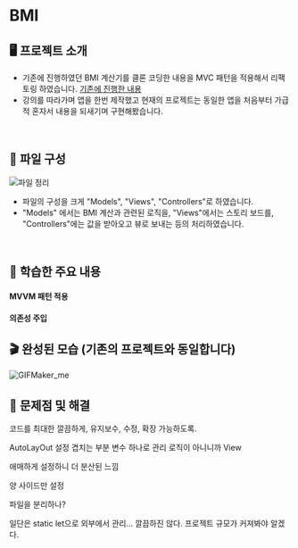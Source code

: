 # BMI

## 🖥️ 프로젝트 소개

- 기존에 진행하였던 BMI 계산기를 클론 코딩한 내용을 MVC 패턴을 적용해서 리팩토링 하였습니다.
[기존에 진행한 내용](https://github.com/kangsworkspace/BMI)
- 강의를 따라가며 앱을 한번 제작했고 현재의 프로젝트는 동일한 앱을 처음부터 가급적 혼자서 내용을 되새기며 구현해봤습니다.
<br>

## 👀 파일 구성
![파일 정리](https://github.com/kangsworkspace/BMI-Refectoring/assets/141600830/a980c39d-1370-4f0e-a9ba-57fb533e0470)

-  파일의 구성을 크게 "Models", "Views", "Controllers"로 하였습니다.
- "Models" 에서는 BMI 계산과 관련된 로직을, "Views"에서는 스토리 보드를, "Controllers"에는 값을 받아오고 뷰로 보내는 등의 처리하였습니다.
<br>

## 📌 학습한 주요 내용
#### MVVM 패턴 적용



#### 의존성 주입




## 🎬 완성된 모습 (기존의 프로젝트와 동일합니다)

![GIFMaker_me](https://github.com/kangsworkspace/BMI/assets/141600830/0f298d1d-f275-4bce-95bd-949973f6d400)


## 🙉 문제점 및 해결

코드를 최대한 깔끔하게, 유지보수, 수정, 확장 가능하도록.

AutoLayOut 설정 겹치는 부분 변수 하나로 관리
로직이 아니니까 View

애매하게 설정하니 더 분산된 느낌 

양 사이드만 설정

파일을 분리하나?

일단은 static let으로 외부에서 관리...
깔끔하진 않다.
프로젝트 규모가 커져봐야 알겠다.
   

